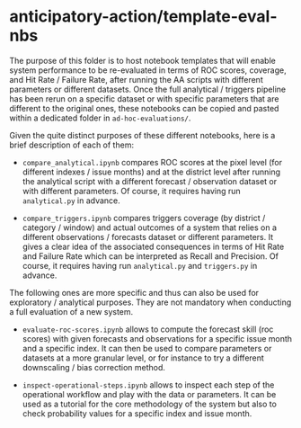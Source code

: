 # anticipatory-action/template-eval-nbs

The purpose of this folder is to host notebook templates that will enable system performance to be re-evaluated in terms of ROC scores, coverage, and Hit Rate / Failure Rate, after running the AA scripts with different parameters or different datasets. Once the full analytical / triggers pipeline has been rerun on a specific dataset or with specific parameters that are different to the original ones, these notebooks can be copied and pasted within a dedicated folder in `ad-hoc-evaluations/`.

Given the quite distinct purposes of these different notebooks, here is a brief description of each of them:

- `compare_analytical.ipynb` compares ROC scores at the pixel level (for different indexes / issue months)  and at the district level after running the analytical script with a different forecast / observation dataset or with different parameters. Of course, it requires having run `analytical.py` in advance. 

- `compare_triggers.ipynb` compares triggers coverage (by district / category / window)​ and actual outcomes of a system that relies on a different observations / forecasts dataset or different parameters. It gives a clear idea of the associated consequences in terms of Hit Rate and Failure Rate which can be interpreted as Recall and Precision. Of course, it requires having run `analytical.py` and `triggers.py` in advance. 

The following ones are more specific and thus can also be used for exploratory / analytical purposes. They are not mandatory when conducting a full evaluation of a new system. 

- `evaluate-roc-scores.ipynb` allows to compute the forecast skill (roc scores) with given forecasts and observations for a specific issue month and a specific index. It can then be used to compare parameters or datasets at a more granular level, or for instance to try a different downscaling / bias correction method.

- `inspect-operational-steps.ipynb` allows to inspect each step of the operational workflow and play with the data or parameters. It can be used as a tutorial for the core methodology of the system but also to check probability values for a specific index and issue month. 